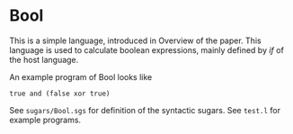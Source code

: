 # Bool

This is a simple language, introduced in Overview of the paper. This language is used to calculate boolean expressions, mainly defined by *if* of the host language.

An example program of Bool looks like
```
true and (false xor true)
```

See `sugars/Bool.sgs` for definition of the syntactic sugars. See `test.l` for example programs.
